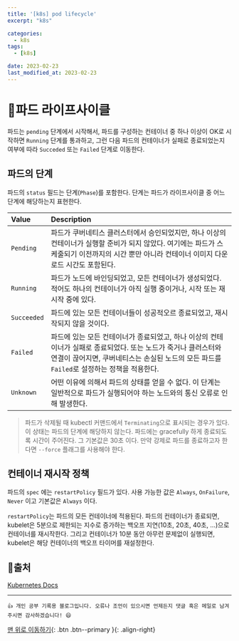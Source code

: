 ```yaml
---
title: '[k8s] pod lifecycle'
excerpt: "k8s"

categories:
  - k8s
tags: 
  - [k8s]

date: 2023-02-23
last_modified_at: 2023-02-23
---
```


# 🎯파드 라이프사이클
파드는 `pending` 단계에서 시작해서, 파드를 구성하는 컨테이너 중 하나 이상이 OK로 시작하면 `Running` 단계를 통과하고, 그런 다음 파드의 컨테이너가 실패로 종료되었는지 여부에 따라 `Succeded` 또는 `Failed` 단계로 이동한다.

## 파드의 단계
파드의 `status` 필드는 단계(`Phase`)를 포함한다. 단계는 파드가 라이프사이클 중 어느 단계에 해당하는지 표현한다.
  
|Value|Description|
|:----|:----------|
|`Pending`|파드가 쿠버네티스 클러스터에서 승인되었지만, 하나 이상의 컨테이너가 실행할 준비가 되지 않았다. 여기에는 파드가 스케줄되기 이전까지의 시간 뿐만 아니라 컨테이너 이미지 다운로드 시간도 포함된다.|
|`Running`|파드가 노드에 바인딩되었고, 모든 컨테이너가 생성되었다. 적어도 하나의 컨테이너가 아직 실행 중이거나, 시작 또는 재시작 중에 있다.|
|`Succeeded`|파드에 있는 모든 컨테이너들이 성공적오르 종료되었고, 재시작되지 않을 것이다.|
|`Failed`|파드에 있는 모든 컨테이너가 종료되었고, 하나 이상의 컨테이너가 실패로 종료되었다. 또는 노드가 죽거나 클러스터와 연결이 끊어지면, 쿠버네티스는 손실된 노드의 모든 파드를 `Failed`로 설정하는 정책을 적용한다.|
|`Unknown`|어떤 이유에 의해서 파드의 상태를 얻을 수 없다. 이 단계는 일반적으로 파드가 실행되어야 하는 노드와의 통신 오류로 인해 발생한다.|
  
> 파드가 삭제될 때 kubectl 커맨드에서 `Terminating`으로 표시되는 경우가 있다. 이 상태는 파드의 단계에 해당하지 않는다. 파드에는 gracefully 하게 종료되도록 시간이 주어진다. 그 기본값은 30초 이다. 만약 강제로 파드를 종료하고자 한다면 `--force` 플래그를 사용해야 한다.

## 컨테이너 재시작 정책
파드의 `spec` 에는 `restartPolicy` 필드가 있다. 사용 가능한 값은 `Always`, `OnFailure`, `Never` 이고 기본값은 `Always` 이다.

`restartPolicy`는 파드의 모든 컨테이너에 적용된다. 파드의 컨테이너가 종료되면, kubelet은 5분으로 제한되는 지수로 증가하는 백오프 지연(10초, 20초, 40초, ...)으로 컨테이너를 재시작한다. 그리고 컨테이너가 10분 동안 아무런 문제없이 실행되면, kubelet은 해당 컨테이너의 백오프 타이머를 재설정한다. 

## 📌출처
[Kubernetes Docs](https://kubernetes.io/ko/docs/concepts/workloads/pods/pod-lifecycle/)

***
    👍 개인 공부 기록용 블로그입니다. 오류나 조언이 있으시면 언제든지 댓글 혹은 메일로 남겨주시면 감사하겠습니다! 😄

[맨 위로 이동하기](#){: .btn .btn--primary }{: .align-right}